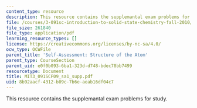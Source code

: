 ```yaml
---
content_type: resource
description: This resource contains the supplemantal exam problems for study.
file: /courses/3-091sc-introduction-to-solid-state-chemistry-fall-2010/8b92aacf4312b09c7b6eaeab16df04c7_MIT3_091SCF09_sa1_supp.pdf
file_size: 261840
file_type: application/pdf
learning_resource_types: []
license: https://creativecommons.org/licenses/by-nc-sa/4.0/
ocw_type: OCWFile
parent_title: 'Self-Assessment: Structure of the Atom'
parent_type: CourseSection
parent_uid: e0f0b093-6ba1-323d-d748-bdec78bb7499
resourcetype: Document
title: MIT3_091SCF09_sa1_supp.pdf
uid: 8b92aacf-4312-b09c-7b6e-aeab16df04c7
---
```

This resource contains the supplemantal exam problems for study.